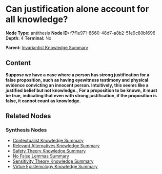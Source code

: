 # Can justification alone account for all knowledge?

**Node Type:** antithesis
**Node ID:** f7f1e971-8660-48d7-a8b2-51e9c80b1696
**Depth:** 4
**Terminal:** No

**Parent:** [Invariantist Knowledge Summary](invariantist-knowledge-summary-synthesis-cccef2fd-0765-4033-b7ec-1642e524d0f4.md)

## Content

**Suppose we have a case where a person has strong justification for a false proposition, such as having eyewitness testimony and physical evidence convicting an innocent person. Intuitively, this seems like a justified belief but not knowledge.**, **For a proposition to be known, it must be true, indicating that even with strong justification, if the proposition is false, it cannot count as knowledge.**

## Related Nodes

### Synthesis Nodes

- [Contextualist Knowledge Summary](contextualist-knowledge-summary-synthesis-81c07f4e-0660-48d3-af31-a6b157bcb6d8.md)
- [Relevant Alternatives Knowledge Summary](relevant-alternatives-knowledge-summary-synthesis-74710ec7-2764-45a4-b47f-ad78def14f6f.md)
- [Safety Theory Knowledge Summary](safety-theory-knowledge-summary-synthesis-d8d06fea-2d09-4a15-b86f-f5368adbd003.md)
- [No False Lemmas Summary](no-false-lemmas-summary-synthesis-61526cd3-8516-4042-bbf1-1712ed45ecda.md)
- [Sensitivity Theory Knowledge Summary](sensitivity-theory-knowledge-summary-synthesis-d21f56a8-9922-435a-8c9e-6c8e98d361aa.md)
- [Virtue Epistemology Knowledge Summary](virtue-epistemology-knowledge-summary-synthesis-30e2e4a7-32c2-4537-b176-9c98da7d0681.md)
